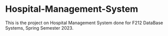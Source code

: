 # Hospital-Management-System
This is the project on Hospital Management System done for F212 DataBase Systems, Spring Semester 2023.
